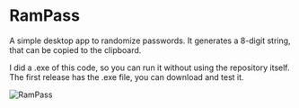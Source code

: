# RamPass

A simple desktop app to randomize passwords. It generates a 8-digit string, that can be copied to the clipboard.

I did a .exe of this code, so you can run it without using the repository itself. The first release has the .exe file, you can download and test it.


![RamPass](https://user-images.githubusercontent.com/61850743/147496374-c21965b1-b273-4a0e-8445-908a5b51e045.png)

